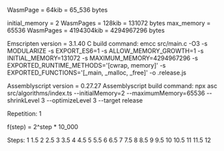 WasmPage = 64kib = 65_536 bytes

initial_memory = 2 WasmPages = 128kib = 131072 bytes
max_memory = 65536 WasmPages = 4194304kib = 4294967296 bytes

Emscripten version = 3.1.40
C build command:
emcc src/main.c -O3 -s MODULARIZE -s EXPORT_ES6=1 -s ALLOW_MEMORY_GROWTH=1 -s INITIAL_MEMORY=131072 -s MAXIMUM_MEMORY=4294967296 -s EXPORTED_RUNTIME_METHODS='[cwrap, memory]' -s EXPORTED_FUNCTIONS='[_main, _malloc, _free]' -o .release.js

Assemblyscript version = 0.27.27
Assemblyscript build command:
npx asc src/algorithms/index.ts --initialMemory=2 --maximumMemory=65536 --shrinkLevel 3 --optimizeLevel 3 --target release

Repetition: 1

f(step) = 2^step * 10_000

Steps:
1
1.5
2
2.5
3
3.5
4
4.5
5
5.5
6
6.5
7
7.5
8
8.5
9
9.5
10
10.5
11
11.5
12